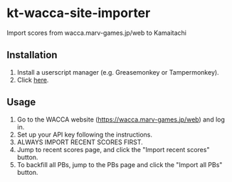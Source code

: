 # kt-wacca-site-importer
Import scores from wacca.marv-games.jp/web to Kamaitachi

## Installation
1. Install a userscript manager (e.g. Greasemonkey or Tampermonkey).
1. Click [here](https://github.com/cg505/kt-wacca-site-importer/raw/main/kt-wacca-site-importer.user.js).

## Usage
1. Go to the WACCA website (https://wacca.marv-games.jp/web) and log in.
2. Set up your API key following the instructions.
3. ALWAYS IMPORT RECENT SCORES FIRST.
4. Jump to recent scores page, and click the "Import recent scores" button.
5. To backfill all PBs, jump to the PBs page and click the "Import all PBs" button.
